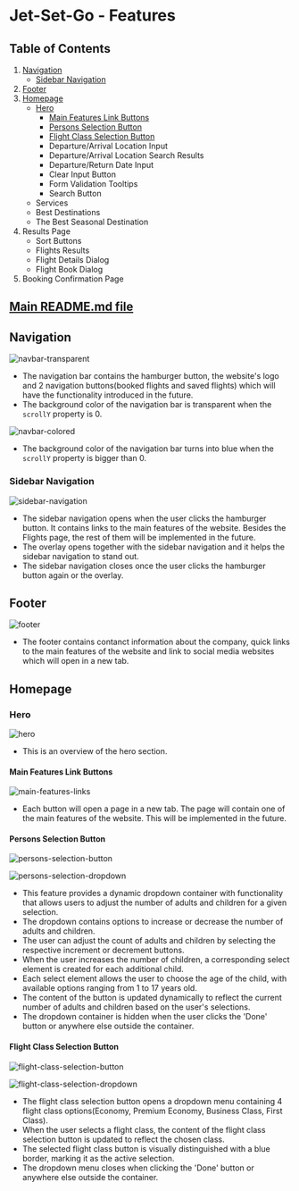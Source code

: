 # Jet-Set-Go - Features

## Table of Contents
1. [Navigation](#navigation)
   - [Sidebar Navigation](#sidebar-navigation)
3. [Footer](#footer)
4. [Homepage](#homepage)
   - [Hero](#hero)
     - [Main Features Link Buttons](#main-features-links)
     - [Persons Selection Button](#persons-selection-button)
     - [Flight Class Selection Button](#flight-class-selection-button)
     - Departure/Arrival Location Input
     - Departure/Arrival Location Search Results
     - Departure/Return Date Input
     - Clear Input Button
     - Form Validation Tooltips
     - Search Button
   - Services
   - Best Destinations
   - The Best Seasonal Destination
5. Results Page
   - Sort Buttons
   - Flights Results
   - Flight Details Dialog
   - Flight Book Dialog
6. Booking Confirmation Page

## [Main README.md file](https://github.com/FlorinMiron98/Jet-Set-Go/blob/main/README.md)

## Navigation
![navbar-transparent](https://github.com/user-attachments/assets/e33f50fb-6d22-4dc1-ab1c-d9b40b742e55)
- The navigation bar contains the hamburger button, the website's logo and 2 navigation buttons(booked flights and saved flights) which will have the functionality introduced in the future.
- The background color of the navigation bar is transparent when the `scrollY` property is 0.

![navbar-colored](https://github.com/user-attachments/assets/82b442ad-202b-43d8-a237-0397dbc9eed1)
- The background color of the navigation bar turns into blue when the `scrollY` property is bigger than 0.
### Sidebar Navigation
![sidebar-navigation](https://github.com/user-attachments/assets/483d35b2-b77c-4056-925c-4b50775b62c1)
- The sidebar navigation opens when the user clicks the hamburger button. It contains links to the main features of the website. Besides the Flights page, the rest of them will be implemented in the future.
- The overlay opens together with the sidebar navigation and it helps the sidebar navigation to stand out.
- The sidebar navigation closes once the user clicks the hamburger button again or the overlay.
## Footer
![footer](https://github.com/user-attachments/assets/006a0115-50b8-4967-8588-a5e028ab18b2)
- The footer contains contanct information about the company, quick links to the main features of the website and link to social media websites which will open in a new tab.
## Homepage
### Hero
![hero](https://github.com/user-attachments/assets/f49902df-e370-46cb-b234-000332d18583)
- This is an overview of the hero section.
#### Main Features Link Buttons
![main-features-links](https://github.com/user-attachments/assets/fc97d43a-749a-412b-8e44-db97a4206243)
- Each button will open a page in a new tab. The page will contain one of the main features of the website. This will be implemented in the future.
#### Persons Selection Button
![persons-selection-button](https://github.com/user-attachments/assets/efa35eb4-921c-4d13-b03e-e0fbf0d534f5)

![persons-selection-dropdown](https://github.com/user-attachments/assets/42076bd9-77ba-411e-83c4-1b0c1e7e4d1d)
- This feature provides a dynamic dropdown container with functionality that allows users to adjust the number of adults and children for a given selection.
- The dropdown contains options to increase or decrease the number of adults and children.
- The user can adjust the count of adults and children by selecting the respective increment or decrement buttons.
- When the user increases the number of children, a corresponding select element is created for each additional child.
- Each select element allows the user to choose the age of the child, with available options ranging from 1 to 17 years old.
- The content of the button is updated dynamically to reflect the current number of adults and children based on the user's selections.
- The dropdown container is hidden when the user clicks the 'Done' button or anywhere else outside the container.
#### Flight Class Selection Button
![flight-class-selection-button](https://github.com/user-attachments/assets/fb4c0811-1bcf-497b-833f-542f520f965c)

![flight-class-selection-dropdown](https://github.com/user-attachments/assets/48fe7091-29c6-492b-9fd1-e2b263c18cc1)
- The flight class selection button opens a dropdown menu containing 4 flight class options(Economy, Premium Economy, Business Class, First Class).
- When the user selects a flight class, the content of the flight class selection button is updated to reflect the chosen class.
- The selected flight class button is visually distinguished with a blue border, marking it as the active selection.
- The dropdown menu closes when clicking the 'Done' button or anywhere else outside the container.
